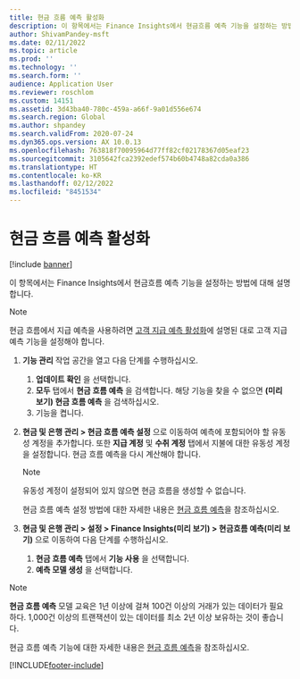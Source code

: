 ```yaml
---
title: 현금 흐름 예측 활성화
description: 이 항목에서는 Finance Insights에서 현금흐름 예측 기능을 설정하는 방법에 대해 설명합니다.
author: ShivamPandey-msft
ms.date: 02/11/2022
ms.topic: article
ms.prod: ''
ms.technology: ''
ms.search.form: ''
audience: Application User
ms.reviewer: roschlom
ms.custom: 14151
ms.assetid: 3d43ba40-780c-459a-a66f-9a01d556e674
ms.search.region: Global
ms.author: shpandey
ms.search.validFrom: 2020-07-24
ms.dyn365.ops.version: AX 10.0.13
ms.openlocfilehash: 763818f70095964d77ff82cf02178367d05eaf23
ms.sourcegitcommit: 3105642fca2392edef574b60b4748a82cda0a386
ms.translationtype: HT
ms.contentlocale: ko-KR
ms.lasthandoff: 02/12/2022
ms.locfileid: "8451534"
---
```

# <a name="enable-cash-flow-forecasting"></a>현금 흐름 예측 활성화

[!include [banner](../includes/banner.md)]

이 항목에서는 Finance Insights에서 현금흐름 예측 기능을 설정하는 방법에 대해 설명합니다.

> [!NOTE]
> 현금 흐름에서 지급 예측을 사용하려면 [고객 지급 예측 활성화](enable-cust-paymnt-prediction.md)에 설명된 대로 고객 지급 예측 기능을 설정해야 합니다.
  
1. **기능 관리** 작업 공간을 열고 다음 단계를 수행하십시오.

    1. **업데이트 확인** 을 선택합니다.
    2. **모두** 탭에서 **현금 흐름 예측** 을 검색합니다. 해당 기능을 찾을 수 없으면 **(미리 보기) 현금 흐름 예측** 을 검색하십시오. 
    3. 기능을 켭니다.

2. **현금 및 은행 관리 \> 현금 흐름 예측 설정** 으로 이동하여 예측에 포함되어야 할 유동성 계정을 추가합니다. 또한 **지급 계정** 및 **수취 계정** 탭에서 지불에 대한 유동성 계정을 설정합니다. 현금 흐름 예측을 다시 계산해야 합니다.

    > [!NOTE]
    > 유동성 계정이 설정되어 있지 않으면 현금 흐름을 생성할 수 없습니다.
    >
    > 현금 흐름 예측 설정 방법에 대한 자세한 내용은 [현금 흐름 예측](../cash-bank-management/cash-flow-forecasting.md)을 참조하십시오.

3. **현금 및 은행 관리 \> 설정 \> Finance Insights(미리 보기) \> 현금흐름 예측(미리 보기)** 으로 이동하여 다음 단계를 수행하십시오.

    1. **현금 흐름 예측** 탭에서 **기능 사용** 을 선택합니다.
    2. **예측 모델 생성** 을 선택합니다.

> [!NOTE]
> **현금 흐름 예측** 모델 교육은 1년 이상에 걸쳐 100건 이상의 거래가 있는 데이터가 필요하다. 1,000건 이상의 트랜잭션이 있는 데이터를 최소 2년 이상 보유하는 것이 좋습니다.

현금 흐름 예측 기능에 대한 자세한 내용은 [현금 흐름 예측](cash-flow-forecast-intro.md)을 참조하십시오.

[!INCLUDE[footer-include](../../includes/footer-banner.md)]
